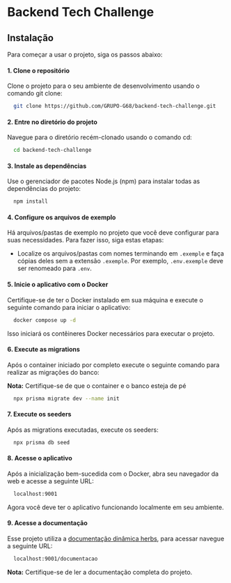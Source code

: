 # Backend Tech Challenge

## Instalação

Para começar a usar o projeto, siga os passos abaixo:

#### 1. Clone o repositório

Clone o projeto para o seu ambiente de desenvolvimento usando o comando git clone:

```bash
  git clone https://github.com/GRUPO-G68/backend-tech-challenge.git
```

#### 2. Entre no diretório do projeto

Navegue para o diretório recém-clonado usando o comando cd:

```bash
  cd backend-tech-challenge
```

#### 3. Instale as dependências

Use o gerenciador de pacotes Node.js (npm) para instalar todas as dependências do projeto:

```bash
  npm install
```

#### 4. Configure os arquivos de exemplo

Há arquivos/pastas de exemplo no projeto que você deve configurar para suas necessidades. Para fazer isso, siga estas etapas:

- Localize os arquivos/pastas com nomes terminando em `.exemple` e faça cópias deles sem a extensão `.exemple`. Por exemplo, `.env.exemple` deve ser renomeado para `.env`.

#### 5. Inicie o aplicativo com o Docker

Certifique-se de ter o Docker instalado em sua máquina e execute o seguinte comando para iniciar o aplicativo:

```bash
  docker compose up -d
```

Isso iniciará os contêineres Docker necessários para executar o projeto.

#### 6. Execute as migrations

Após o container iniciado por completo execute o seguinte comando para realizar as migrações do banco:

**Nota:** Certifique-se de que o container e o banco esteja de pé

```bash
  npx prisma migrate dev --name init
```
#### 7. Execute os seeders

Após as migrations executadas, execute os seeders:
```bash
  npx prisma db seed
```

#### 8. Acesse o aplicativo

Após a inicialização bem-sucedida com o Docker, abra seu navegador da web e acesse a seguinte URL:

```bash
  localhost:9001
```

Agora você deve ter o aplicativo funcionando localmente em seu ambiente.

#### 9. Acesse a documentação

Esse projeto utiliza a [documentação dinâmica herbs](https://github.com/herbsjs/herbsshelf), para acessar navegue a seguinte URL:

```bash
  localhost:9001/documentacao
```

**Nota:** Certifique-se de ler a documentação completa do projeto.
